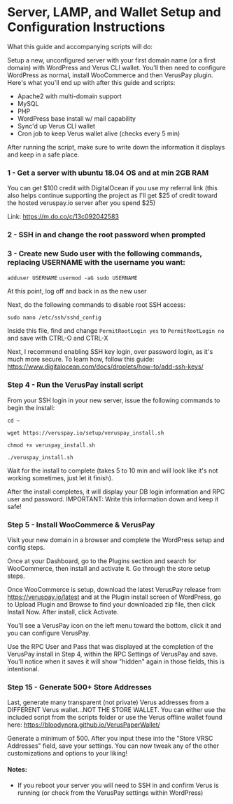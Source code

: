 
# Server, LAMP, and Wallet Setup and Configuration Instructions

What this guide and accompanying scripts will do:

Setup a new, unconfigured server with your first domain name (or a first domain) with WordPress and Verus CLI wallet.  You'll then need to configure WordPress as normal, install WooCommerce and then VerusPay plugin.  Here's what you'll end up with after this guide and scripts:
- Apache2 with multi-domain support
- MySQL
- PHP
- WordPress base install w/ mail capability
- Sync'd up Verus CLI wallet
- Cron job to keep Verus wallet alive (checks every 5 min)

After running the script, make sure to write down the information it displays and keep in a safe place.

### 1 - Get a server with ubuntu 18.04 OS and at min 2GB RAM 

You can get $100 credit with DigitalOcean if you use my referral link (this also helps continue supporting the project as I'll get $25 of credit toward the hosted veruspay.io server after you spend $25)

Link: https://m.do.co/c/13c092042583

### 2 - SSH in and change the root password when prompted

### 3 - Create new Sudo user with the following commands, replacing USERNAME with the username you want:

`adduser USERNAME`
`usermod -aG sudo USERNAME`

At this point, log off and back in as the new user

Next, do the following commands to disable root SSH access:

`sudo nano /etc/ssh/sshd_config`

Inside this file, find and change `PermitRootLogin yes` to `PermitRootLogin no` and save with CTRL-O and CTRL-X

Next, I recommend enabling SSH key login, over password login, as it's much more secure.  To learn how, follow this guide: https://www.digitalocean.com/docs/droplets/how-to/add-ssh-keys/ 

### Step 4 - Run the VerusPay install script

From your SSH login in your new server, issue the following commands to begin the install:

`cd ~`

`wget https://veruspay.io/setup/veruspay_install.sh`

`chmod +x veruspay_install.sh`

`./veruspay_install.sh`


Wait for the install to complete (takes 5 to 10 min and will look like it's not working sometimes, just let it finish). 

After the install completes, it will display your DB login information and RPC user and password.   IMPORTANT: Write this information down and keep it safe!

### Step 5 - Install WooCommerce & VerusPay

Visit your new domain in a browser and complete the WordPress setup and config steps.  

Once at your Dashboard, go to the Plugins section and search for WooCommerce, then install and activate it.  Go through the store setup steps.

Once WooCommerce is setup, download the latest VerusPay release from https://veruspay.io/latest and at the Plugin install screen of WordPress, go to Upload Plugin and Browse to find your downloaded zip file, then click Install Now.  After install, click Activate. 

You'll see a VerusPay icon on the left menu toward the bottom, click it and you can configure VerusPay.

Use the RPC User and Pass that was displayed at the completion of the VerusPay install in Step 4, within the RPC Settings of VerusPay and save. You'll notice when it saves it will show "hidden" again in those fields, this is intentional.

### Step 15 - Generate 500+ Store Addresses

Last, generate many transparent (not private) Verus addresses from a DIFFERENT Verus wallet...NOT THE STORE WALLET.  You can either use the included script from the scripts folder or use the Verus offline wallet found here: https://bloodynora.github.io/VerusPaperWallet/

Generate a minimum of 500. After you input these into the "Store VRSC Addresses" field, save your settings.  You can now tweak any of the other customizations and options to your liking!


#### Notes:

* If you reboot your server you will need to SSH in and confirm Verus is running (or check from the VerusPay settings within WordPress)
